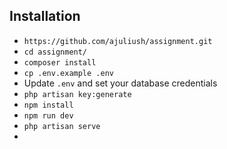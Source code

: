 ## Installation

-   `https://github.com/ajuliush/assignment.git`
-   `cd assignment/`
-   `composer install`
-   `cp .env.example .env`
-   Update `.env` and set your database credentials
-   `php artisan key:generate`
-   `npm install`
-   `npm run dev`
-   `php artisan serve`
-
